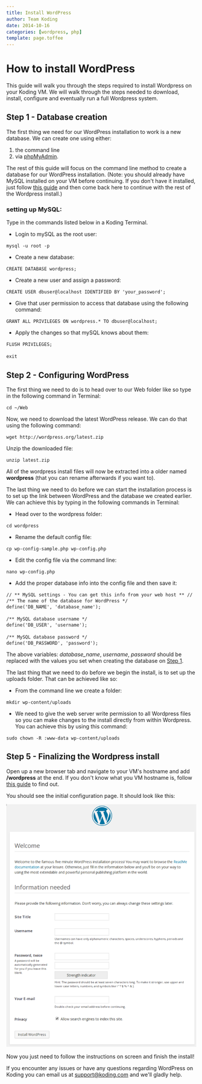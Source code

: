 ```yaml
---
title: Install WordPress
author: Team Koding
date: 2014-10-16
categories: [wordpress, php]
template: page.toffee
---
```


# How to install WordPress

This guide will walk you through the steps required to install Wordpress on your Koding VM. We will walk through the steps needed to download, install, configure and eventually run a full Wordpress system.

## Step 1 - Database creation

The first thing we need for our WordPress installation to work is a new database. We can create one using either:
1. the command line
2. via [phpMyAdmin](http://learn.koding.com/guides/install-phpmyadmin/).

The rest of this guide will focus on the command line method to create a database for our WordPress installation. (Note: you should already have MySQL installed on your VM before continuing. If you don't have it installed, just follow [this guide](http://learn.koding.com/guides/installing-mysql/) and then come back here to continue with the rest of the Wordpress install.)

### setting up MySQL:

Type in the commands listed below in a Koding Terminal.

* Login to mySQL as the root user:

```
mysql -u root -p
```

* Create a new database:

```
CREATE DATABASE wordpress;
```

* Create a new user and assign a password:

```
CREATE USER dbuser@localhost IDENTIFIED BY 'your_password';
```

* Give that user permission to access that database using the following command:

```
GRANT ALL PRIVILEGES ON wordpress.* TO dbuser@localhost;
```

* Apply the changes so that mySQL knows about them:

```
FLUSH PRIVILEGES;

exit
```

## Step 2 - Configuring WordPress

The first thing we need to do is to head over to our Web folder like so type in the following command in Terminal:

```
cd ~/Web
```

Now, we need to download the latest WordPress release. We can do that using the following command:

```
wget http://wordpress.org/latest.zip
```

Unzip the downloaded file:

```
unzip latest.zip
```
All of the wordpress install files will now be extracted into a older named **wordpress** (that you can rename afterwards if you want to).


The last thing we need to do before we can start the installation process is to set up the link between WordPress and the database we created earlier. We can achieve this by typing in the following commands in Terminal:

* Head over to the wordpress folder:

```
cd wordpress
```

* Rename the default config file:

```
cp wp-config-sample.php wp-config.php
```

* Edit the config file via the command line:

```
nano wp-config.php
```

* Add the proper database info into the config file and then save it:

```
// ** MySQL settings - You can get this info from your web host ** //
/** The name of the database for WordPress */
define('DB_NAME', 'database_name');

/** MySQL database username */
define('DB_USER', 'username');

/** MySQL database password */
define('DB_PASSWORD', 'password');
```

The above variables: *database_name*, *username*, *password* should be replaced with the values you set when creating the database on [Step 1](#step-1).

The last thing that we need to do before we begin the install, is to set up the uploads folder. That can be achieved like so:

* From the command line we create a folder:

```
mkdir wp-content/uploads
```

* We need to give the web server write permission to all Wordpress files so you can make changes to the install directly from within Wordpress. You can achieve this by using this command:

```
sudo chown -R :www-data wp-content/uploads
```

## Step 5 - Finalizing the Wordpress install

Open up a new browser tab and navigate to your VM's hostname and add **/wordpress** at the end. If you don't know what you VM hostname is, follow [this guide](http://learn.koding.com/faq/vm-hostname/) to find out.

You should see the initial configuration page. It should look like this:

![WordPress1](wp1.png)

Now you just need to follow the instructions on screen and finish the install!

If you encounter any issues or have any questions regarding WordPress on Koding you can email us at [support@koding.com](mailto:support@koding.com) and we'll gladly help.

